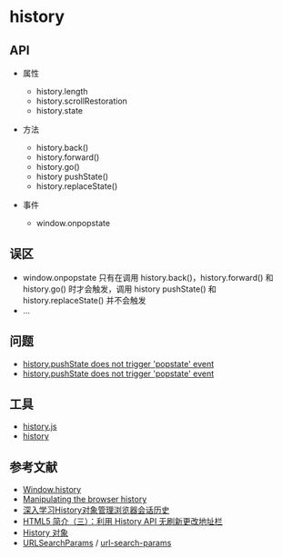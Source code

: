 history
========

## API

- 属性

    - history.length
    - history.scrollRestoration
    - history.state

- 方法

    - history.back()
    - history.forward()
    - history.go()
    - history pushState()
    - history.replaceState()

- 事件

    - window.onpopstate

## 误区

- window.onpopstate 只有在调用 history.back()，history.forward() 和 history.go() 时才会触发，调用 history pushState() 和 history.replaceState() 并不会触发
- ...

## 问题

- [history.pushState does not trigger 'popstate' event](https://stackoverflow.com/questions/10940837/history-pushstate-does-not-trigger-popstate-event)
- [history.pushState does not trigger 'popstate' event](https://stackoverflow.com/questions/10940837/history-pushstate-does-not-trigger-popstate-event/37492075)

## 工具

- [history.js](https://github.com/browserstate/history.js)
- [history](https://github.com/remix-run/history)


## 参考文献

- [Window.history](https://developer.mozilla.org/en-US/docs/Web/API/Window/history)
- [Manipulating the browser history](https://developer.mozilla.org/en-US/docs/Web/API/History_API)
- [深入学习History对象管理浏览器会话历史](http://blog.codingplayboy.com/2016/12/10/browser_history/)
- [HTML5 简介（三）：利用 History API 无刷新更改地址栏](https://www.renfei.org/blog/html5-introduction-3-history-api.html)
- [History 对象](https://javascript.ruanyifeng.com/bom/history.html)
- [URLSearchParams](https://javascript.ruanyifeng.com/bom/history.html) / [url-search-params](https://github.com/WebReflection/url-search-params)
